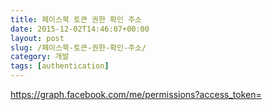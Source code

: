 ```yaml
---
title: 페이스북 토큰 권한 확인 주소
date: 2015-12-02T14:46:07+00:00
layout: post
slug: /페이스북-토큰-권한-확인-주소/
category: 개발
tags: [authentication]
---
```


https://graph.facebook.com/me/permissions?access_token=
